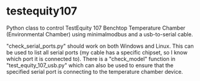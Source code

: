 # testequity107
Python class to control TestEquity 107 Benchtop Temperature Chamber (Environmental Chamber) using minimalmodbus and a usb-to-serial cable.

"check_serial_ports.py" should work on both Windows and Linux. This can be used to list all serial ports (my cable has a specific chipset, so I know which port it is connected to).
There is a "check_model" function in "test_equity_107_usb.py" which can also be used to ensure that the specified serial port is connecting to the temperature chamber device.
